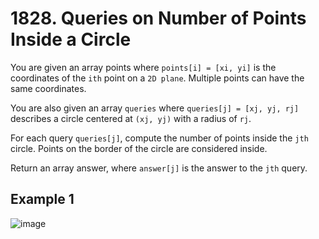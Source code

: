 # 1828. Queries on Number of Points Inside a Circle

You are given an array points where `points[i] = [xi, yi]` is the coordinates of the `ith` point on a `2D plane`. Multiple points can have the same coordinates.

You are also given an array `queries` where `queries[j] = [xj, yj, rj]` describes a circle centered at `(xj, yj)` with a radius of `rj`.

For each query `queries[j]`, compute the number of points inside the `jth` circle. Points on the border of the circle are considered inside.

Return an array answer, where `answer[j]` is the answer to the `jth` query.

## Example 1
![image](https://user-images.githubusercontent.com/53091475/154852332-74fcd2c6-597a-4b17-a1d8-34667b0a2877.png)

